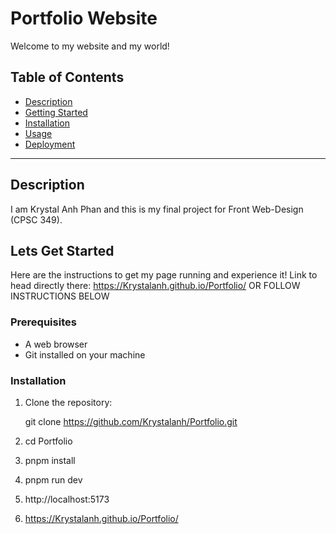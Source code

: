 # Portfolio Website

Welcome to my website and my world!

## Table of Contents

- [Description](#description)
- [Getting Started](#getting-started)
- [Installation](#installation)
- [Usage](#usage)
- [Deployment](#deployment)

---

## Description

I am Krystal Anh Phan and this is my final project for Front Web-Design (CPSC 349). 

## Lets Get Started

Here are the instructions to get my page running and experience it!
Link to head directly there: https://Krystalanh.github.io/Portfolio/
OR FOLLOW INSTRUCTIONS BELOW

### Prerequisites

- A web browser
- Git installed on your machine

### Installation

1. Clone the repository:

   git clone https://github.com/Krystalanh/Portfolio.git


2. cd Portfolio

3. pnpm install

4. pnpm run dev

5. http://localhost:5173

6. https://Krystalanh.github.io/Portfolio/